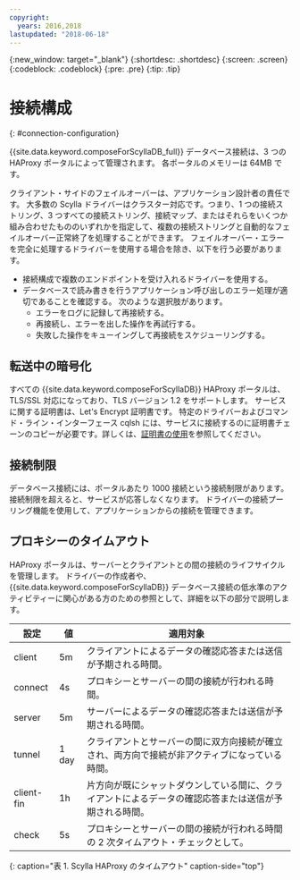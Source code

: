 ```yaml
---
copyright:
  years: 2016,2018
lastupdated: "2018-06-18"
---
```


{:new_window: target="_blank"}
{:shortdesc: .shortdesc}
{:screen: .screen}
{:codeblock: .codeblock}
{:pre: .pre}
{:tip: .tip}

# 接続構成
{: #connection-configuration}

{{site.data.keyword.composeForScyllaDB_full}} データベース接続は、3 つの HAProxy ポータルによって管理されます。 各ポータルのメモリーは 64MB です。

クライアント・サイドのフェイルオーバーは、アプリケーション設計者の責任です。 大多数の Scylla ドライバーはクラスター対応です。つまり、1 つの接続ストリング、3 つすべての接続ストリング、接続マップ、またはそれらをいくつか組み合わせたもののいずれかを指定して、複数の接続ストリングと自動的なフェイルオーバー正常終了を処理することができます。 フェイルオーバー・エラーを完全に処理するドライバーを使用する場合を除き、以下を行う必要があります。

* 接続構成で複数のエンドポイントを受け入れるドライバーを使用する。
* データベースで読み書きを行うアプリケーション呼び出しのエラー処理が適切であることを確認する。 次のような選択肢があります。
  + エラーをログに記録して再接続する。
  + 再接続し、エラーを出した操作を再試行する。
  + 失敗した操作をキューイングして再接続をスケジューリングする。

## 転送中の暗号化

すべての {{site.data.keyword.composeForScyllaDB}} HAProxy ポータルは、TLS/SSL 対応になっており、TLS バージョン 1.2 をサポートします。 サービスに関する証明書は、Let's Encrypt 証明書です。 特定のドライバーおよびコマンド・ライン・インターフェース cqlsh には、サービスに接続するのに証明書チェーンのコピーが必要です。詳しくは、[証明書の使用](https://console.{DomainName}/docs/services/ComposeForScyllaDB/scylla-certificates.html)を参照してください。

## 接続制限

データベース接続には、ポータルあたり 1000 接続という接続制限があります。 接続制限を超えると、サービスが応答しなくなります。 ドライバーの接続プーリング機能を使用して、アプリケーションからの接続を管理できます。

## プロキシーのタイムアウト

HAProxy ポータルは、サーバーとクライアントとの間の接続のライフサイクルを管理します。 ドライバーの作成者や、{{site.data.keyword.composeForScyllaDB}} データベース接続の低水準のアクティビティーに関心がある方のための参照として、詳細を以下の部分で説明します。

設定 | 値 | 適用対象
----------|-----------|-----------
client | 5m | クライアントによるデータの確認応答または送信が予期される時間。
connect | 4s | プロキシーとサーバーの間の接続が行われる時間。
server | 5m | サーバーによるデータの確認応答または送信が予期される時間。
tunnel | 1 day | クライアントとサーバーの間に双方向接続が確立され、両方向で接続が非アクティブになっている時間。
client-fin | 1h | 片方向が既にシャットダウンしている間に、クライアントによるデータの確認応答または送信が予期される時間。
check | 5s | プロキシーとサーバーの間の接続が行われる時間の 2 次タイムアウト・チェックとして。

{: caption="表 1. Scylla HAProxy のタイムアウト" caption-side="top"}
